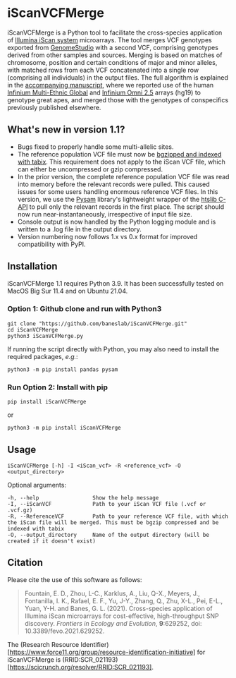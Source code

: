 # iScanVCFMerge

iScanVCFMerge is a Python tool to facilitate the cross-species application of [Illumina iScan system](https://www.illumina.com/systems/array-scanners/iscan.html) microarrays. The tool merges VCF genotypes exported from [GenomeStudio](https://www.google.com/url?sa=t&rct=j&q=&esrc=s&source=web&cd=&ved=2ahUKEwiU08v-0MXyAhWWHM0KHczoAF0QFnoECAQQAQ&url=https%3A%2F%2Fwww.illumina.com%2Ftechniques%2Fmicroarrays%2Farray-data-analysis-experimental-design%2Fgenomestudio.html&usg=AOvVaw0c40T5Bip-n6ofC3v7NhFj) with a second VCF, comprising genotypes derived from other samples and sources. Merging is based on matches of chromosome, position and certain conditions of major and minor alleles, with matched rows from each VCF concatenated into a single row (comprising all individuals) in the output files. The full algorithm is explained in the [accompanying manuscript](https://doi.org/10.3389/fevo.2021.629252), where we reported use of the human [Infinium Multi-Ethnic Global](https://www.illumina.com/products/by-type/microarray-kits/infinium-multi-ethnic-global.html) and [Infinium Omni 2.5](https://www.illumina.com/products/by-type/microarray-kits/infinium-omni25-8.html) arrays (hg19) to genotype great apes, and merged those with the genotypes of conspecifics previously published elsewhere.

## What's new in version 1.1?
- Bugs fixed to properly handle some multi-allelic sites.
- The reference population VCF file must now be [bgzipped and indexed with tabix](https://www.biostars.org/p/59492/). This requirement does not apply to the iScan VCF file, which can either be uncompressed or gzip compressed.
- In the prior version, the complete reference population VCF file was read into memory before the relevant records were pulled. This caused issues for some users handling enormous reference VCF files. In this version, we use the [Pysam](https://github.com/pysam-developers/pysam) library's lightweight wrapper of the [htslib C-API](http://www.ncbi.nlm.nih.gov/pubmed/19505943) to pull only the relevant records in the first place. The script should now run near-instantaneously, irrespective of input file size.
- Console output is now handled by the Python logging module and is written to a .log file in the output directory.
- Version numbering now follows 1.x vs 0.x format for improved compatibility with PyPI.

## Installation

iScanVCFMerge 1.1 requires Python 3.9. It has been successfully tested on MacOS Big Sur 11.4 and on Ubuntu 21.04.

### Option 1: Github clone and run with Python3

    git clone "https://github.com/baneslab/iScanVCFMerge.git"
    cd iScanVCFMerge
    python3 iScanVCFMerge.py

If running the script directly with Python, you may also need to install the required packages, _e.g._:

    python3 -m pip install pandas pysam
    
### Run Option 2: Install with pip

    pip install iScanVCFMerge

or

    python3 -m pip install iScanVCFMerge

## Usage

    iScanVCFMerge [-h] -I <iScan_vcf> -R <reference_vcf> -O <output_directory>

Optional arguments:

    -h, --help                 Show the help message
    -I, --iScanVCF             Path to your iScan VCF file (.vcf or .vcf.gz)
    -R, --ReferenceVCF         Path to your reference VCF file, with which the iScan file will be merged. This must be bgzip compressed and be indexed with tabix
    -O, --output_directory     Name of the output directory (will be created if it doesn't exist)

## Citation

Please cite the use of this software as follows:

> Fountain, E. D., Zhou, L-C., Karklus, A., Liu, Q-X., Meyers, J., Fontanilla, I. K., Rafael, E. F., Yu, J-Y., Zhang, Q., Zhu, X-L., Pei, E-L., Yuan, Y-H. and Banes, G. L. (2021). Cross-species application of Illumina iScan microarrays for cost-effective, high-throughput SNP discovery. _Frontiers in Ecology and Evolution_, **9**:629252, doi: 10.3389/fevo.2021.629252.

The (Research Resource Identifier)[https://www.force11.org/group/resource-identification-initiative] for iScanVCFMerge is (RRID:SCR_021193)[https://scicrunch.org/resolver/RRID:SCR_021193].
